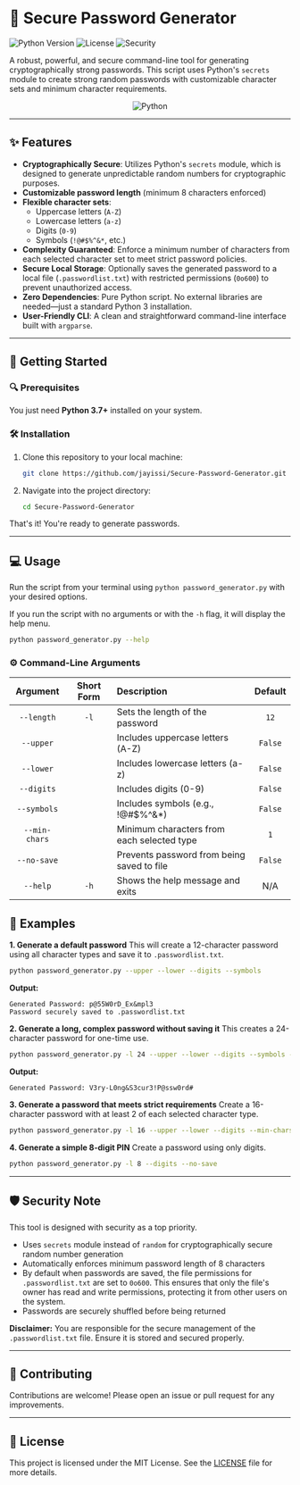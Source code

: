 # 🔐 Secure Password Generator

![Python Version](https://img.shields.io/badge/python-3.7+-blue.svg)
![License](https://img.shields.io/badge/license-MIT-green.svg)
![Security](https://img.shields.io/badge/security-cryptographically_secure-red.svg)

A robust, powerful, and secure command-line tool for generating cryptographically strong passwords. This script uses Python's `secrets` module to create strong random passwords with customizable character sets and minimum character requirements.

<p align="center">
<img alt="Python" src="https://www.python.org/static/community_logos/python-logo-master-v3-TM.png">
</p>

---

## ✨ Features

- **Cryptographically Secure**: Utilizes Python's `secrets` module, which is designed to generate unpredictable random numbers for cryptographic purposes.
- **Customizable password length** (minimum 8 characters enforced)
- **Flexible character sets**:
  - Uppercase letters (`A-Z`)
  - Lowercase letters (`a-z`)
  - Digits (`0-9`)
  - Symbols (`!@#$%^&*`, etc.)
- **Complexity Guaranteed**: Enforce a minimum number of characters from each selected character set to meet strict password policies.
- **Secure Local Storage**: Optionally saves the generated password to a local file (`.passwordlist.txt`) with restricted permissions (`0o600`) to prevent unauthorized access.
- **Zero Dependencies**: Pure Python script. No external libraries are needed—just a standard Python 3 installation.
- **User-Friendly CLI**: A clean and straightforward command-line interface built with `argparse`.

---

## 🚀 Getting Started

### 🔍 Prerequisites

You just need **Python 3.7+** installed on your system.

### 🛠️ Installation

1.  Clone this repository to your local machine:
    ```bash
    git clone https://github.com/jayissi/Secure-Password-Generator.git
    ```
2.  Navigate into the project directory:
    ```bash
    cd Secure-Password-Generator
    ```

That's it! You're ready to generate passwords.

---

## 💻 Usage

Run the script from your terminal using `python password_generator.py` with your desired options.

If you run the script with no arguments or with the `-h` flag, it will display the help menu.

```bash
python password_generator.py --help
```

### ⚙️ Command-Line Arguments

| Argument       | Short Form | Description                                 | Default |
| :------------: | :--------: | :------------------------------------------ | :-----: |
| `--length`     |    `-l`    | Sets the length of the password             | `12`    |
| `--upper`      |            | Includes uppercase letters (A-Z)            | `False` |
| `--lower`      |            | Includes lowercase letters (a-z)            | `False` |
| `--digits`     |            | Includes digits (0-9)                       | `False` |
| `--symbols`    |            | Includes symbols (e.g., !@#$%^&*)           | `False` |
| `--min-chars`  |            | Minimum characters from each selected type  | `1`     |
| `--no-save`    |            | Prevents password from being saved to file  | `False` |
| `--help`       |    `-h`    | Shows the help message and exits            | N/A     |

##  📝 Examples

**1. Generate a default password**
This will create a 12-character password using all character types and save it to `.passwordlist.txt`.

```bash
python password_generator.py --upper --lower --digits --symbols
```
**Output:**
```
Generated Password: p@55W0rD_Ex&mpl3
Password securely saved to .passwordlist.txt
```

**2. Generate a long, complex password without saving it**
This creates a 24-character password for one-time use.

```bash
python password_generator.py -l 24 --upper --lower --digits --symbols --no-save
```
**Output:**
```
Generated Password: V3ry-L0ng&S3cur3!P@ssw0rd#
```

**3. Generate a password that meets strict requirements**
Create a 16-character password with at least 2 of each selected character type.

```bash
python password_generator.py -l 16 --upper --lower --digits --min-chars 2 --no-save
```

**4. Generate a simple 8-digit PIN**
Create a password using only digits.

```bash
python password_generator.py -l 8 --digits --no-save
```

---

## 🛡️ Security Note

This tool is designed with security as a top priority.
-   Uses `secrets` module instead of `random` for cryptographically secure random number generation
-   Automatically enforces minimum password length of 8 characters
-   By default when passwords are saved, the file permissions for `.passwordlist.txt` are set to `0o600`. This ensures that only the file's owner has read and write permissions, protecting it from other users on the system.
-   Passwords are securely shuffled before being returned

**Disclaimer:** You are responsible for the secure management of the `.passwordlist.txt` file. Ensure it is stored and secured properly.

---

## 🤝 Contributing

Contributions are welcome! Please open an issue or pull request for any improvements.

---

## 📜 License

This project is licensed under the MIT License. See the [LICENSE](https://github.com/jayissi/Secure-Password-Generator/blob/main/LICENSE) file for more details.

